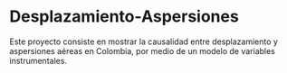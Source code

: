 # Desplazamiento-Aspersiones
Este proyecto consiste en mostrar la causalidad entre desplazamiento y aspersiones aéreas en Colombia, por medio de un modelo de variables instrumentales. 
